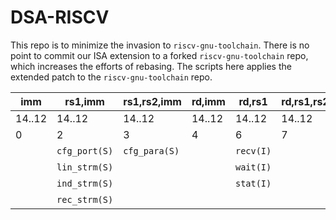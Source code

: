 # DSA-RISCV

This repo is to minimize the invasion to `riscv-gnu-toolchain`.
There is no point to commit our ISA extension to a forked
`riscv-gnu-toolchain` repo, which increases the efforts of rebasing.
The scripts here applies the extended patch to the
`riscv-gnu-toolchain` repo.

|imm   |rs1,imm      |rs1,rs2,imm  |rd,imm|rd,rs1   |rd,rs1,rs2|           |           |          |
|------|-------------|-------------|------|---------|----------|-----------|-----------|----------|
|14..12| 14..12      | 14..12      |14..12|14..12   |14..12    |**opcode2**|**opcode1**|**opcode**|
|0     | 2           |     3       | 4    |    6    |  7       |  6..5     |  4..2     | 6..2     |
|      |`cfg_port(S)`|`cfg_para(S)`|      |`recv(I)`|          |  0        |  2        | 0x2      |
|      |`lin_strm(S)`|             |      |`wait(I)`|          |  1        |  2        | 0xa      |
|      |`ind_strm(S)`|             |      |`stat(I)`|          |  2        |  6        | 0x16     |
|      |`rec_strm(S)`|             |      |         |          |  3        |  6        | 0x1e     |
